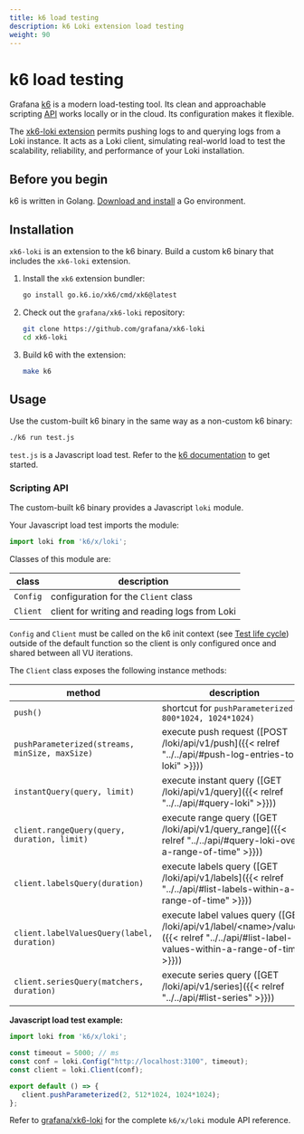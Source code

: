 ```yaml
---
title: k6 load testing
description: k6 Loki extension load testing 
weight: 90
---
```


# k6 load testing

Grafana [k6](https://k6.io) is a modern load-testing tool.
Its clean and approachable scripting [API](https://k6.io/docs/javascript-api/)
works locally or in the cloud.
Its configuration makes it flexible.

The [xk6-loki extension](https://github.com/grafana/xk6-loki) permits pushing logs to and querying logs from a Loki instance.
It acts as a Loki client, simulating real-world load to test the scalability,
reliability, and performance of your Loki installation.

## Before you begin

k6 is written in Golang. [Download and install](https://go.dev/doc/install) a Go environment.

## Installation

`xk6-loki` is an extension to the k6 binary.
Build a custom k6 binary that includes the `xk6-loki` extension.

1. Install the `xk6` extension bundler:

   ```bash
   go install go.k6.io/xk6/cmd/xk6@latest
   ```

1. Check out the `grafana/xk6-loki` repository:

   ```bash
   git clone https://github.com/grafana/xk6-loki
   cd xk6-loki
   ```

1. Build k6 with the extension:

   ```bash
   make k6
   ```

## Usage

Use the custom-built k6 binary in the same way as a non-custom k6 binary:

```bash
./k6 run test.js
```

`test.js` is a Javascript load test.
Refer to the [k6 documentation](https://k6.io/docs/) to get started.

### Scripting API

The custom-built k6 binary provides a Javascript `loki` module.

Your Javascript load test imports the module: 

```js
import loki from 'k6/x/loki';
```

Classes of this module are:

| class    | description                                   |
|----------|-----------------------------------------------|
| `Config` | configuration for the `Client` class          |
| `Client` | client for writing and reading logs from Loki |

`Config` and `Client` must be called on the k6 init context (see
[Test life cycle](https://k6.io/docs/using-k6/test-life-cycle/)) outside of the
default function so the client is only configured once and shared between all
VU iterations.

The `Client` class exposes the following instance methods:

| method                                         | description                                                                                                                                  |
|------------------------------------------------|----------------------------------------------------------------------------------------------------------------------------------------------|
| `push()`                                       | shortcut for `pushParameterized(5, 800*1024, 1024*1024)`                                                                                     |
| `pushParameterized(streams, minSize, maxSize)` | execute push request ([POST /loki/api/v1/push]({{< relref "../../api/#push-log-entries-to-loki" >}}))                                        |
| `instantQuery(query, limit)`                   | execute instant query  ([GET /loki/api/v1/query]({{< relref "../../api/#query-loki" >}}))                                                    |
| `client.rangeQuery(query, duration, limit)`    | execute range query  ([GET /loki/api/v1/query_range]({{< relref "../../api/#query-loki-over-a-range-of-time" >}}))                           |
| `client.labelsQuery(duration)`                 | execute labels query  ([GET /loki/api/v1/labels]({{< relref "../../api/#list-labels-within-a-range-of-time" >}}))                            |
| `client.labelValuesQuery(label, duration)`     | execute label values query  ([GET /loki/api/v1/label/\<name\>/values]({{< relref "../../api/#list-label-values-within-a-range-of-time" >}})) |
| `client.seriesQuery(matchers, duration)`       | execute series query  ([GET /loki/api/v1/series]({{< relref "../../api/#list-series" >}}))                                                   |

**Javascript load test example:**

```js
import loki from 'k6/x/loki';

const timeout = 5000; // ms
const conf = loki.Config("http://localhost:3100", timeout);
const client = loki.Client(conf);

export default () => {
   client.pushParameterized(2, 512*1024, 1024*1024);
};
```

Refer to
[grafana/xk6-loki](https://github.com/grafana/xk6-loki#javascript-api)
for the complete `k6/x/loki` module API reference.
